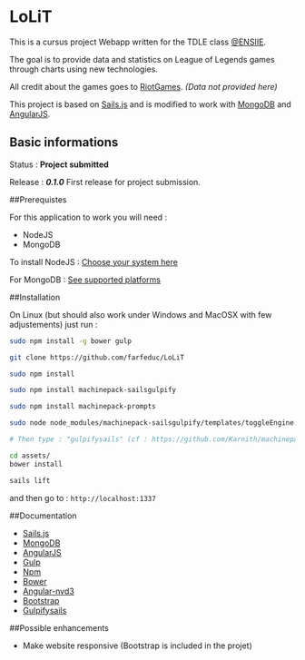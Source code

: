 # LoLiT

This is a cursus project Webapp written for the TDLE class [@ENSIIE](http://www.ensiie.fr/).

The goal is to provide data and statistics on League of Legends games through charts using new technologies.

All credit about the games goes to [RiotGames](http://www.riotgames.com/). *(Data not provided here)*


This project is based on [Sails.js](http://sailsjs.org/documentation/concepts/) and is modified to work with [MongoDB](https://docs.mongodb.org/manual/) and [AngularJS](https://angularjs.org/).

## Basic informations

Status : **Project submitted**

Release : ***0.1.0*** First release for project submission.


##Prerequistes

For this application to work you will need : 
- NodeJS
- MongoDB

To install NodeJS : [Choose your system here](https://nodejs.org/en/download/package-manager/)

For MongoDB : [See supported platforms](https://docs.mongodb.org/manual/installation/)

##Installation

On Linux (but should also work under Windows and MacOSX with few adjustements) just run : 

```bash
sudo npm install -g bower gulp

git clone https://github.com/farfeduc/LoLiT

sudo npm install

sudo npm install machinepack-sailsgulpify

sudo npm install machinepack-prompts

sudo node node_modules/machinepack-sailsgulpify/templates/toggleEngine.js

# Then type : "gulpifysails" (cf : https://github.com/Karnith/machinepack-sailsgulpify)

cd assets/
bower install

sails lift
```

and then go to :  `http://localhost:1337`

##Documentation

- [Sails.js](http://sailsjs.org/documentation/concepts/)
- [MongoDB](https://docs.mongodb.org/manual/)
- [AngularJS](https://angularjs.org/)
- [Gulp](http://gulpjs.com/)
- [Npm](https://www.npmjs.com/) 
- [Bower](http://bower.io/)
- [Angular-nvd3](http://krispo.github.io/angular-nvd3/#/)
- [Bootstrap](http://getbootstrap.com/)
- [Gulpifysails](https://github.com/Karnith/machinepack-sailsgulpify)

##Possible enhancements

- Make website responsive (Bootstrap is included in the projet)